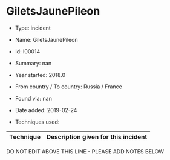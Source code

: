 # GiletsJaunePileon

* Type: incident

* Name: GiletsJaunePileon

* Id: I00014

* Summary: nan

* Year started: 2018.0

* From country / To country: Russia / France

* Found via: nan

* Date added: 2019-02-24

* Techniques used: 

| Technique | Description given for this incident |
| --------- | ------------------------- |


DO NOT EDIT ABOVE THIS LINE - PLEASE ADD NOTES BELOW